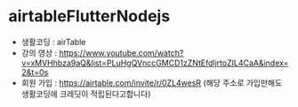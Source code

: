 # airtableFlutterNodejs
* 생활코딩 : airTable  
* 강의 영상 : https://www.youtube.com/watch?v=xMVHhbza9aQ&list=PLuHgQVnccGMCD1zZNtEfdljrtoZIL4CaA&index=2&t=0s  
* 회원 가입 : https://airtable.com/invite/r/0ZL4wesR   (해당 주소로 가입만해도 생활코딩에 크레딧이 적립된다고합니다)
